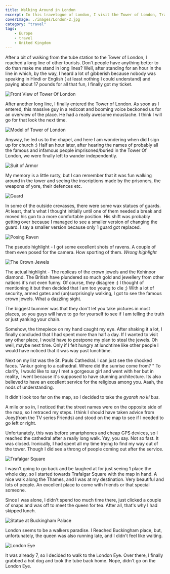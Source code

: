```yaml
---
title: Walking Around in London
excerpt: In this travelogue of London, I visit the Tower of London, Trafalgar Square and Buckingham Palace.
coverImage: ./images/London-2.jpg
category: "travel"
tags:
    - Europe
    - travel
    - United Kingdom
---
```


After a bit of walking from the tube station to the Tower of London, I reached a long line of other tourists. Don't people have anything better to do than make me stand in long lines? Well, after standing for an hour in the line in which, by the way, I heard a lot of gibberish because nobody was speaking in Hindi or English ( at least nothing I could understand) and paying about 17 pounds for all that fun, I finally got my ticket.

![Front View of Tower Of London](./images/London-2.jpg)

After another long line, I finally entered the Tower of London. As soon as I entered, this massive guy in a redcoat and booming voice beckoned us for an overview of the place. He had a really awesome moustache. I think I will go for that look the next time.

![Model of Tower of London](./images/London-1.jpg)

Anyway, he led us to the chapel, and here I am wondering when did I sign up for church :) Half an hour later, after hearing the names of probably all the famous and infamous people imprisoned/buried in the Tower Of London, we were finally left to wander independently.

![Suit of Armor](./images/London-4.jpg)

My memory is a little rusty, but I can remember that it was fun walking around in the tower and seeing the inscriptions made by the prisoners, the weapons of yore, their defences etc.

![Guard](./images/London-3.jpg)

In some of the outside crevasses, there were some wax statues of guards. At least, that's what I thought initially until one of them needed a break and moved his gun to a more comfortable position. His shift was probably getting over because I managed to see a smaller version of changing the guard. I say a smaller version because only 1 guard got replaced.

![Posing Raven](./images/London-5.jpg)

The pseudo highlight - I got some excellent shots of ravens. A couple of them even posed for the camera. How sporting of them. _Wrong highlight_

![The Crown Jewels](./images/London-6.jpg)

The actual highlight - The replicas of the crown jewels and the Kohinoor diamond. The British have plundered so much gold and jewellery from other nations it's not even funny. Of course, they disagree :) I thought of mentioning it but then decided that I am too young to die ;) With a lot of security, armed gates and (un)surprisingly walking, I got to see the famous crown jewels. What a dazzling sight.

The biggest bummer was that they don't let you take pictures in most places, so you guys will have to go for yourself to see if I am telling the truth or just yanking your chain.

Somehow, the timepiece on my hand caught my eye. After shaking it a lot, I finally concluded that I had spent more than half a day. If I wanted to visit any other place, I would have to postpone my plan to steal the jewels. Oh well, maybe next time. Only if I felt hungry at lunchtime like other people I would have noticed that it was way past lunchtime.

Next on my list was the St. Pauls Cathedral. I can just see the shocked faces. "Ankur going to a cathedral. Where did the sunrise come from? " To clarify, I would like to say I met a gorgeous girl and went with her but in reality, I went because it's supposed to have stunning architecture. Its also believed to have an excellent service for the religious among you. Aaah, the nods of understanding.

It didn't look too far on the map, so I decided to take the _gyarah no ki bus_.

A mile or so in, I noticed that the street names were on the opposite side of the map, so I retraced my steps. I think I should have taken advice from Joey(from the TV series Friends) and stood on the map to see if I needed to go left or right.

Unfortunately, this was before smartphones and cheap GPS devices, so I reached the cathedral after a really long walk. Yay, you say. Not so fast. It was closed. Ironically, I had spent all my time trying to find my way out of the tower. Though I did see a throng of people coming out after the service.

![Trafalgar Square](./images/London-7.jpg)

I wasn't going to go back and be laughed at for just seeing 1 place the whole day, so I started towards Trafalgar Square with the map in hand. A nice walk along the Thames, and I was at my destination. Very beautiful and lots of people. An excellent place to come with friends or that special someone.

Since I was alone, I didn't spend too much time there, just clicked a couple of snaps and was off to meet the queen for tea. After all, that's why I had skipped lunch.

![Statue at Buckingham Palace](./images/London-8.jpg)

London seems to be a walkers paradise. I Reached Buckingham place, but, unfortunately, the queen was also running late, and I didn't feel like waiting.

![London Eye](./images/London-9.jpg)

It was already 7, so I decided to walk to the London Eye. Over there, I finally grabbed a hot dog and took the tube back home. Nope, didn't go on the London Eye.
